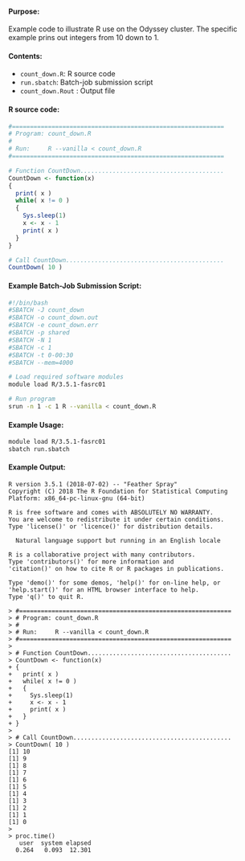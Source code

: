 #### Purpose:

Example code to illustrate R use on the Odyssey cluster. The specific example prins out integers from 10 down to 1.

#### Contents:

* <code>count\_down.R</code>: R source code
* <code>run.sbatch</code>: Batch-job submission script
* <code>count_down.Rout</code> : Output file

#### R source code:

```r
#===========================================================
# Program: count_down.R
#
# Run:     R --vanilla < count_down.R         
#===========================================================

# Function CountDown........................................
CountDown <- function(x)
{
  print( x )
  while( x != 0 )
  {
    Sys.sleep(1)
    x <- x - 1
    print( x )
  }
}

# Call CountDown............................................
CountDown( 10 )

```

#### Example Batch-Job Submission Script:

```bash
#!/bin/bash
#SBATCH -J count_down
#SBATCH -o count_down.out
#SBATCH -e count_down.err
#SBATCH -p shared
#SBATCH -N 1
#SBATCH -c 1
#SBATCH -t 0-00:30
#SBATCH --mem=4000

# Load required software modules
module load R/3.5.1-fasrc01

# Run program
srun -n 1 -c 1 R --vanilla < count_down.R 
```

#### Example Usage:

```bash
module load R/3.5.1-fasrc01
sbatch run.sbatch
```
#### Example Output:

```
R version 3.5.1 (2018-07-02) -- "Feather Spray"
Copyright (C) 2018 The R Foundation for Statistical Computing
Platform: x86_64-pc-linux-gnu (64-bit)

R is free software and comes with ABSOLUTELY NO WARRANTY.
You are welcome to redistribute it under certain conditions.
Type 'license()' or 'licence()' for distribution details.

  Natural language support but running in an English locale

R is a collaborative project with many contributors.
Type 'contributors()' for more information and
'citation()' on how to cite R or R packages in publications.

Type 'demo()' for some demos, 'help()' for on-line help, or
'help.start()' for an HTML browser interface to help.
Type 'q()' to quit R.

> #===========================================================
> # Program: count_down.R
> #
> # Run:     R --vanilla < count_down.R         
> #===========================================================
> 
> # Function CountDown........................................
> CountDown <- function(x)
+ {
+   print( x )
+   while( x != 0 )
+   {
+     Sys.sleep(1)
+     x <- x - 1
+     print( x )
+   }
+ }
> 
> # Call CountDown............................................
> CountDown( 10 )
[1] 10
[1] 9
[1] 8
[1] 7
[1] 6
[1] 5
[1] 4
[1] 3
[1] 2
[1] 1
[1] 0
> 
> proc.time()
   user  system elapsed 
  0.264   0.093  12.301 
```
